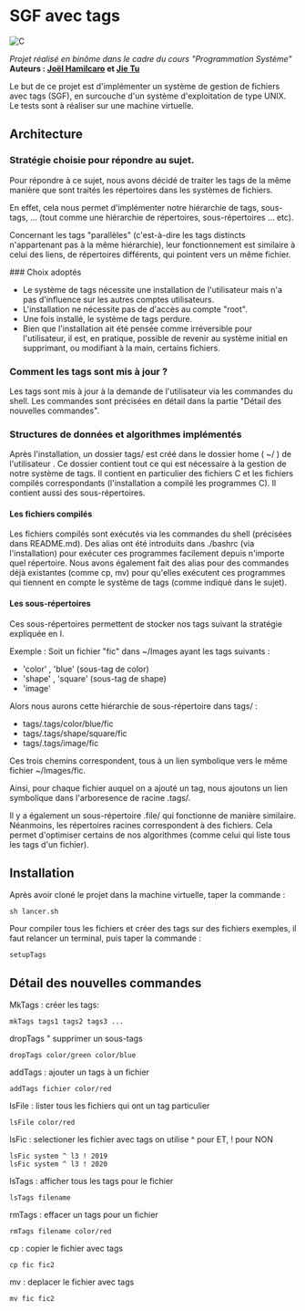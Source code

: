 # SGF avec tags   

<img alt="C" src="https://img.shields.io/badge/c%20-%2300599C.svg?&style=flat-square&logo=c&logoColor=white"/>     

*Projet réalisé en binôme dans le cadre du cours "Programmation Système"*   
**Auteurs : [Joël Hamilcaro](https://github.com/Joel-Hamilcaro/) et [Jie Tu](https://github.com/jie-tu)**   

Le but de ce projet est d'implémenter un système de gestion de fichiers avec tags (SGF), en surcouche d'un système d'exploitation de type UNIX. Le tests sont à réaliser sur une machine virtuelle.

## Architecture

### Stratégie choisie pour répondre au sujet.

Pour répondre à ce sujet, nous avons décidé de traiter les tags de la même
manière que sont traités les répertoires dans les systèmes de fichiers.

En effet, cela nous permet d'implémenter notre hiérarchie de tags, sous-tags, ... (tout
comme une hiérarchie de répertoires, sous-répertoires ... etc).

Concernant les tags "parallèles" (c'est-à-dire les tags distincts n'appartenant
pas à la même hiérarchie), leur fonctionnement est similaire à celui des liens, de répertoires différents, qui pointent vers un même fichier.

### Choix adoptés

- Le système de tags nécessite une installation de l'utilisateur mais n'a pas d'influence
sur les autres comptes utilisateurs.
- L'installation ne nécessite pas de d'accès au compte "root".
- Une fois installé, le système de tags perdure.
- Bien que l'installation ait été pensée comme irréversible pour l'utilisateur,
il est, en pratique, possible de revenir au système initial en supprimant, ou modifiant à la main, certains fichiers.

### Comment les tags sont mis à jour ?

Les tags sont mis à jour à la demande de l'utilisateur via les commandes du shell.
Les commandes sont précisées en détail dans la partie "Détail des nouvelles commandes".

### Structures de données et algorithmes implémentés

Après l'installation, un dossier tags/ est créé dans le dossier home ( ~/ ) de l'utilisateur .  Ce dossier contient tout ce qui est nécessaire à la gestion de notre système de tags.
Il contient en particulier des fichiers C et les fichiers compilés correspondants (l'installation a compilé les programmes C). Il contient aussi des sous-répertoires.

#### Les fichiers compilés

Les fichiers compilés sont exécutés via les commandes du shell (précisées dans README.md).
Des alias ont été introduits dans ./bashrc (via l'installation) pour exécuter ces programmes
facilement depuis n'importe quel répertoire. Nous avons également fait des alias
pour des commandes déjà existantes (comme cp, mv) pour qu'elles exécutent ces programmes qui tiennent en compte le système de tags (comme indiqué dans le sujet).

#### Les sous-répertoires

Ces sous-répertoires permettent de stocker nos tags suivant la stratégie expliquée en I.

Exemple : Soit un fichier "fic" dans ~/Images ayant les tags suivants :
- 'color' , 'blue' (sous-tag de color)
- 'shape' , 'square' (sous-tag de shape)
- 'image'

Alors nous aurons cette hiérarchie de sous-répertoire dans tags/ :

- tags/.tags/color/blue/fic
- tags/.tags/shape/square/fic
- tags/.tags/image/fic

Ces trois chemins correspondent, tous à un lien symbolique vers le même fichier ~/Images/fic.

Ainsi, pour chaque fichier auquel on a ajouté un tag, nous ajoutons un lien symbolique dans
l'arboresence de racine .tags/.

Il y a également un sous-répertoire .file/ qui fonctionne de manière similaire. Néanmoins, les répertoires racines correspondent à des fichiers. Cela permet d'optimiser certains de nos algorithmes (comme celui qui liste tous les tags d'un fichier).

## Installation

Après avoir cloné le projet dans la machine virtuelle, taper la commande :

```
sh lancer.sh
```

Pour compiler tous les fichiers et créer des tags sur des fichiers exemples,
il faut relancer un terminal, puis taper la commande :
```
setupTags
```

## Détail des nouvelles commandes

MkTags : créer les tags:
```
mkTags tags1 tags2 tags3 ...
```
dropTags " supprimer un sous-tags
```
dropTags color/green color/blue
```
addTags : ajouter un tags à un fichier
```
addTags fichier color/red
```

lsFile : lister tous les fichiers qui ont un tag particulier
```
lsFile color/red
```
lsFic : selectioner les fichier avec tags
on utilise ^ pour ET, ! pour NON
```
lsFic system ^ l3 ! 2019
lsFic system ^ l3 ! 2020
```
lsTags : afficher tous les tags pour le fichier
```
lsTags filename
```
rmTags : effacer un tags pour un fichier
```
rmTags filename color/red
```
cp : copier le fichier avec tags
```
cp fic fic2
```
mv : deplacer le fichier avec tags
```
mv fic fic2
```
